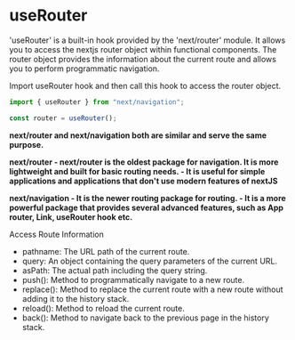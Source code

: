 # useRouter

<p>'useRouter' is a built-in hook provided by the 'next/router' module. It allows you to access the nextjs router object within functional components. The router object provides the information about the current route and allows you to perform programmatic navigation.</p>

<p>Import useRouter hook and then call this hook to access the router object.</p>

```js
import { useRouter } from "next/navigation";

const router = useRouter();
```

<strong>
next/router and next/navigation both are similar and serve the same purpose.

next/router - next/router is the oldest package for navigation. It is more lightweight and built for basic routing needs. - It is useful for simple applications and applications that don't use modern features of nextJS

next/navigation - It is the newer routing package for routing. - It is a more powerful package that provides several advanced features, such as App router, Link, useRouter hook etc.
</strong>

<p>Access Route Information</p>
<ul>
    <li>pathname: The URL path of the current route.</li>
    <li>query: An object containing the query parameters of the current URL.</li>
    <li>asPath: The actual path including the query string.</li>
    <li>push(): Method to programmatically navigate to a new route.</li>
    <li>replace(): Method to replace the current route with a new route without adding it to the history stack.</li>
    <li>reload(): Method to reload the current route.</li>
    <li>back(): Method to navigate back to the previous page in the history stack.</li>
</ul>
